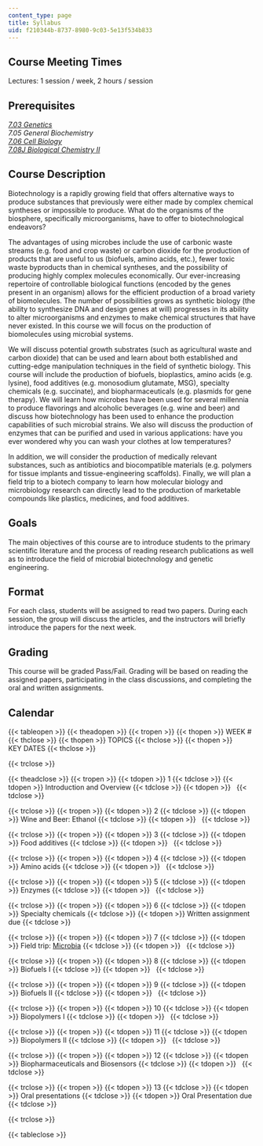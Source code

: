 ```yaml
---
content_type: page
title: Syllabus
uid: f210344b-8737-8980-9c03-5e13f534b833
---
```


Course Meeting Times
--------------------

Lectures: 1 session / week, 2 hours / session

Prerequisites
-------------

[_7.03 Genetics_](/courses/7-03-genetics-fall-2004)  
_7.05 General Biochemistry_  
[_7.06 Cell Biology_](/courses/7-06-cell-biology-spring-2007)  
[_7.08J Biological Chemistry II_](/courses/5-08j-biological-chemistry-ii-spring-2016)

Course Description
------------------

Biotechnology is a rapidly growing field that offers alternative ways to produce substances that previously were either made by complex chemical syntheses or impossible to produce. What do the organisms of the biosphere, specifically microorganisms, have to offer to biotechnological endeavors?

The advantages of using microbes include the use of carbonic waste streams (e.g. food and crop waste) or carbon dioxide for the production of products that are useful to us (biofuels, amino acids, etc.), fewer toxic waste byproducts than in chemical syntheses, and the possibility of producing highly complex molecules economically. Our ever-increasing repertoire of controllable biological functions (encoded by the genes present in an organism) allows for the efficient production of a broad variety of biomolecules. The number of possibilities grows as synthetic biology (the ability to synthesize DNA and design genes at will) progresses in its ability to alter microorganisms and enzymes to make chemical structures that have never existed. In this course we will focus on the production of biomolecules using microbial systems.

We will discuss potential growth substrates (such as agricultural waste and carbon dioxide) that can be used and learn about both established and cutting-edge manipulation techniques in the field of synthetic biology. This course will include the production of biofuels, bioplastics, amino acids (e.g. lysine), food additives (e.g. monosodium glutamate, MSG), specialty chemicals (e.g. succinate), and biopharmaceuticals (e.g. plasmids for gene therapy). We will learn how microbes have been used for several millennia to produce flavorings and alcoholic beverages (e.g. wine and beer) and discuss how biotechnology has been used to enhance the production capabilities of such microbial strains. We also will discuss the production of enzymes that can be purified and used in various applications: have you ever wondered why you can wash your clothes at low temperatures?

In addition, we will consider the production of medically relevant substances, such as antibiotics and biocompatible materials (e.g. polymers for tissue implants and tissue-engineering scaffolds). Finally, we will plan a field trip to a biotech company to learn how molecular biology and microbiology research can directly lead to the production of marketable compounds like plastics, medicines, and food additives.

Goals
-----

The main objectives of this course are to introduce students to the primary scientific literature and the process of reading research publications as well as to introduce the field of microbial biotechnology and genetic engineering.

Format
------

For each class, students will be assigned to read two papers. During each session, the group will discuss the articles, and the instructors will briefly introduce the papers for the next week.

Grading
-------

This course will be graded Pass/Fail. Grading will be based on reading the assigned papers, participating in the class discussions, and completing the oral and written assignments.

Calendar
--------

{{< tableopen >}}
{{< theadopen >}}
{{< tropen >}}
{{< thopen >}}
WEEK #
{{< thclose >}}
{{< thopen >}}
TOPICS
{{< thclose >}}
{{< thopen >}}
KEY DATES
{{< thclose >}}

{{< trclose >}}

{{< theadclose >}}
{{< tropen >}}
{{< tdopen >}}
1
{{< tdclose >}}
{{< tdopen >}}
Introduction and Overview
{{< tdclose >}}
{{< tdopen >}}
 
{{< tdclose >}}

{{< trclose >}}
{{< tropen >}}
{{< tdopen >}}
2
{{< tdclose >}}
{{< tdopen >}}
Wine and Beer: Ethanol
{{< tdclose >}}
{{< tdopen >}}
 
{{< tdclose >}}

{{< trclose >}}
{{< tropen >}}
{{< tdopen >}}
3
{{< tdclose >}}
{{< tdopen >}}
Food additives
{{< tdclose >}}
{{< tdopen >}}
 
{{< tdclose >}}

{{< trclose >}}
{{< tropen >}}
{{< tdopen >}}
4
{{< tdclose >}}
{{< tdopen >}}
Amino acids
{{< tdclose >}}
{{< tdopen >}}
 
{{< tdclose >}}

{{< trclose >}}
{{< tropen >}}
{{< tdopen >}}
5
{{< tdclose >}}
{{< tdopen >}}
Enzymes
{{< tdclose >}}
{{< tdopen >}}
 
{{< tdclose >}}

{{< trclose >}}
{{< tropen >}}
{{< tdopen >}}
6
{{< tdclose >}}
{{< tdopen >}}
Specialty chemicals
{{< tdclose >}}
{{< tdopen >}}
Written assignment due
{{< tdclose >}}

{{< trclose >}}
{{< tropen >}}
{{< tdopen >}}
7
{{< tdclose >}}
{{< tdopen >}}
Field trip: [Microbia](http://www.microbia.com/)
{{< tdclose >}}
{{< tdopen >}}
 
{{< tdclose >}}

{{< trclose >}}
{{< tropen >}}
{{< tdopen >}}
8
{{< tdclose >}}
{{< tdopen >}}
Biofuels I
{{< tdclose >}}
{{< tdopen >}}
 
{{< tdclose >}}

{{< trclose >}}
{{< tropen >}}
{{< tdopen >}}
9
{{< tdclose >}}
{{< tdopen >}}
Biofuels II
{{< tdclose >}}
{{< tdopen >}}
 
{{< tdclose >}}

{{< trclose >}}
{{< tropen >}}
{{< tdopen >}}
10
{{< tdclose >}}
{{< tdopen >}}
Biopolymers I
{{< tdclose >}}
{{< tdopen >}}
 
{{< tdclose >}}

{{< trclose >}}
{{< tropen >}}
{{< tdopen >}}
11
{{< tdclose >}}
{{< tdopen >}}
Biopolymers II
{{< tdclose >}}
{{< tdopen >}}
 
{{< tdclose >}}

{{< trclose >}}
{{< tropen >}}
{{< tdopen >}}
12
{{< tdclose >}}
{{< tdopen >}}
Biopharmaceuticals and Biosensors
{{< tdclose >}}
{{< tdopen >}}
 
{{< tdclose >}}

{{< trclose >}}
{{< tropen >}}
{{< tdopen >}}
13
{{< tdclose >}}
{{< tdopen >}}
Oral presentations
{{< tdclose >}}
{{< tdopen >}}
Oral Presentation due
{{< tdclose >}}

{{< trclose >}}

{{< tableclose >}}